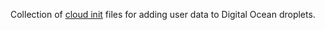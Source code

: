 Collection of [cloud init](https://cloud-init.io/) files for adding user data to Digital Ocean droplets.
